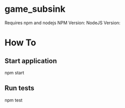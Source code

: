 # game_subsink

Requires npm and nodejs
NPM Version: 
NodeJS Version: 

<h1>How To</h1>
<h2>Start application</h2>
npm start
<h2>Run tests</h2>
npm test
